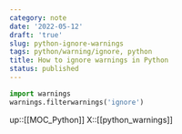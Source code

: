 ```yaml
---
category: note
date: '2022-05-12'
draft: 'true'
slug: python-ignore-warnings
tags: python/warning/ignore, python
title: How to ignore warnings in Python
status: published
---
```


```python
import warnings
warnings.filterwarnings('ignore')
```

up::[[MOC_Python]]
X::[[python_warnings]]

